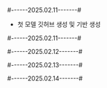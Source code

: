 #------2025.02.11-------# 

- 첫 모델 깃허브 생성 및 기반 생성 


#------2025.02.11-------# 


#------2025.02.12-------# 


#------2025.02.13-------# 


#------2025.02.14-------# 
